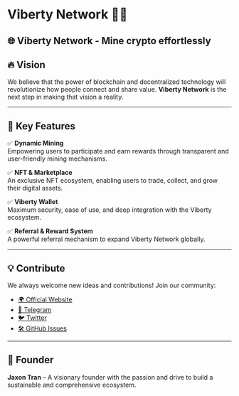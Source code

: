 # Viberty Network 🚀✨
🌐 Viberty Network - Mine crypto effortlessly
---

## 🔥 Vision

We believe that the power of blockchain and decentralized technology will revolutionize how people connect and share value. **Viberty Network** is the next step in making that vision a reality.

---

## 🌟 Key Features

✅ **Dynamic Mining**  
Empowering users to participate and earn rewards through transparent and user-friendly mining mechanisms.

✅ **NFT & Marketplace**  
An exclusive NFT ecosystem, enabling users to trade, collect, and grow their digital assets.

✅ **Viberty Wallet**  
Maximum security, ease of use, and deep integration with the Viberty ecosystem.

✅ **Referral & Reward System**  
A powerful referral mechanism to expand Viberty Network globally.

---

## 💡 Contribute

We always welcome new ideas and contributions! Join our community:

- [🌍 Official Website](https://viberty.network)
- [💬 Telegram](https://t.me/vibertynetwork)
- [🐦 Twitter](https://twitter.com/vibertynetwork)
- [🛠️ GitHub Issues](https://github.com/viberty-network/viberty/issues)

---

## 👑 Founder
**Jaxon Tran** – A visionary founder with the passion and drive to build a sustainable and comprehensive ecosystem.
